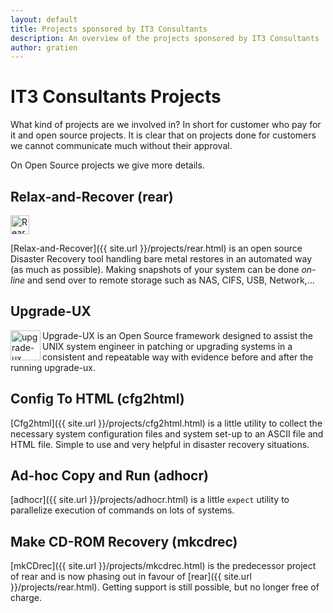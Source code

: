 ```yaml
---
layout: default
title: Projects sponsored by IT3 Consultants
description: An overview of the projects sponsored by IT3 Consultants
author: gratien
---
```


# IT3 Consultants Projects

What kind of projects are we involved in? In short for customer who pay for it and open source projects. It is clear that on projects done for customers we cannot communicate much without their approval.

On Open Source projects we give more details.

## Relax-and-Recover (rear)

<img src="{{ site.url }}/images/logo/rear_logo_100.png" width="30" height="30" alt="Rear logo">

[Relax-and-Recover]({{ site.url }}/projects/rear.html) is an open source Disaster Recovery tool handling bare metal restores in an automated way (as much as possible). Making snapshots of your system can be done *on-line* and send over to remote storage such as NAS, CIFS, USB, Network,...

## Upgrade-UX

<img src="{{ site.url }}/images/upgrade-ux.png" width="48" height="48" border="0" align="left" alt="upgrade-ux logo">

Upgrade-UX is an Open Source framework designed to assist the UNIX system engineer in patching or upgrading systems in a consistent and repeatable way with evidence before and after the running upgrade-ux.

## Config To HTML (cfg2html)

[Cfg2html]({{ site.url }}/projects/cfg2html.html) is a little utility to collect the necessary system configuration files and system set-up to an ASCII file and HTML file. Simple to use and very helpful in disaster recovery situations.

## Ad-hoc Copy and Run (adhocr)

[adhocr]({{ site.url }}/projects/adhocr.html) is a little `expect` utility to parallelize execution of commands on lots of systems.


## Make CD-ROM Recovery (mkcdrec)

[mkCDrec]({{ site.url }}/projects/mkcdrec.html) is the predecessor project of rear and is now phasing out in favour of [rear]({{ site.url }}/projects/rear.html). Getting support is still possible, but no longer free of charge.

